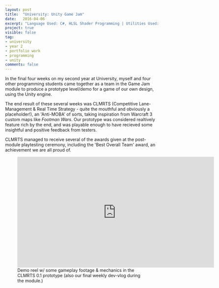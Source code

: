 ```yaml
---
layout: post
title:  "University: Unity Game Jam"
date:   2016-04-06
excerpt: "Language Used: C#, HLSL Shader Programming | Utilities Used: Unity, Github Desktop"
project: true
visible: false
tag:
- university
- year 2
- portfolio work
- programming
- unity
comments: false
---
```




In the final four weeks on my second year at University, myself and four other programming students came together as a team in the Game Jam module to produce a prototype level/demo for a game of our own design, using the Unity engine.

The end result of these several weeks was CLMRTS (Competitive Lane-Management & Real Time Strategy - quite the mouthful and obviously a placeholder!), an 'Anti-MOBA' of sorts, taking inspiration from Warcraft 3 custom maps like <i>Footman Wars</i>. Our prototype was considered realtively feature rich by the end,
and was playable enough to have recieved some insightful and positive feedback from testers. 

CLMRTS managed to receive several of the awards given at the post-module playtesting ceremony, including the 'Best Overall Team' award, an achievement we are all proud of.

<figure>
	<iframe width="640" height="360" src="https://www.youtube.com/embed/py53zw_bP48" frameborder="0" allowfullscreen> </iframe>
	<figcaption>Demo reel w/ some gameplay footage & mechanics in the CLMRTS 0.1 prototype (also our final weekly dev-vlog during the module.)</figcaption>
</figure>

      
